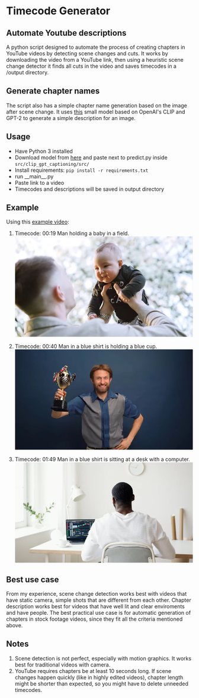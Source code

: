 # Timecode Generator
## Automate Youtube descriptions
A python script designed to automate the process of creating chapters in YouTube videos by detecting scene changes and cuts. It works by downloading the video from a YouTube link, then using a heuristic scene change detector it finds all cuts in the video and saves timecodes in a /output directory.
## Generate chapter names
The script also has a simple chapter name generation based on the image after scene change. It uses [this](https://github.com/jmisilo/clip-gpt-captioning) small model based on OpenAI's CLIP and GPT-2 to generate a simple description for an image.
## Usage
* Have Python 3 installed
* Download model from [here](https://drive.google.com/file/d/1Gh32arzhW06C1ZJyzcJSSfdJDi3RgWoG/view?usp=sharing) and paste next to predict.py inside `src/clip_gpt_captioning/src/`
* Install requirements: `pip install -r requirements.txt`
* run \_\_main__.py
* Paste link to a video
* Timecodes and descriptions will be saved in output directory
## Example
Using this [example video](https://www.youtube.com/watch?v=kOBHegu6KoU):

1. Timecode: 00:19 Man holding a baby in a field.
![Example 1](example1.jpeg)

3. Timecode: 00:40 Man in a blue shirt is holding a blue cup.
![Example 2](example2.jpeg)

5. Timecode: 01:49 Man in a blue shirt is sitting at a desk with a computer.
![Example 3](example3.jpeg)

## Best use case 
From my experience, scene change detection works best with videos that have static camera, simple shots that are different from each other. Chapter description works best for videos that have well lit and clear enviroments and have people. The best practical use case is for automatic generation of chapters in stock footage videos, since they fit all the criteria mentioned above.

## Notes
1. Scene detection is not perfect, especially with motion graphics. It works best for traditional videos with camera.
2. YouTube requires chapters be at least 10 seconds long. If scene changes happen quickly (like in highly edited videos), chapter length might be shorter than expected, so you might have to delete unneeded timecodes.
